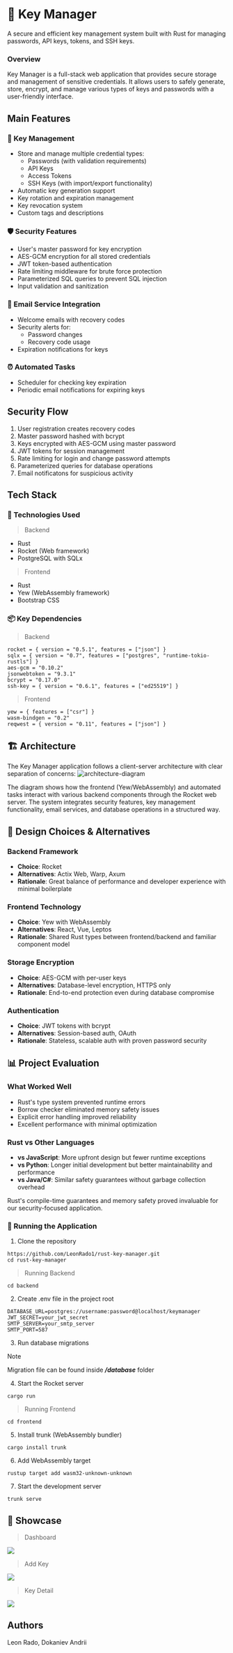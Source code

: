 # 🔐 Key Manager
A secure and efficient key management system built with Rust for managing passwords, API keys, tokens, and SSH keys.

### Overview
Key Manager is a full-stack web application that provides secure storage and management of sensitive credentials. It allows users to safely generate, store, encrypt, and manage various types of keys and passwords with a user-friendly interface.

## Main Features

### 🔑 Key Management
- Store and manage multiple credential types:
  - Passwords (with validation requirements)
  - API Keys
  - Access Tokens
  - SSH Keys (with import/export functionality)
- Automatic key generation support
- Key rotation and expiration management
- Key revocation system
- Custom tags and descriptions

### 🛡️ Security Features
- User's master password for key encryption
- AES-GCM encryption for all stored credentials
- JWT token-based authentication
- Rate limiting middleware for brute force protection
- Parameterized SQL queries to prevent SQL injection
- Input validation and sanitization

### 📧 Email Service Integration
- Welcome emails with recovery codes
- Security alerts for:
  - Password changes
  - Recovery code usage
- Expiration notifications for keys
 
### ⏰ Automated Tasks
- Scheduler for checking key expiration
- Periodic email notifications for expiring keys

## Security Flow
1. User registration creates recovery codes
2. Master password hashed with bcrypt
3. Keys encrypted with AES-GCM using master password
4. JWT tokens for session management
5. Rate limiting for login and change password attempts
6. Parameterized queries for database operations
7. Email notificatons for suspicious activity
 
## Tech Stack

### 🔧 Technologies Used
> Backend
- Rust
- Rocket (Web framework)
- PostgreSQL with SQLx
> Frontend
- Rust
- Yew (WebAssembly framework)
- Bootstrap CSS

### 📦 Key Dependencies
> Backend
```
rocket = { version = "0.5.1", features = ["json"] }
sqlx = { version = "0.7", features = ["postgres", "runtime-tokio-rustls"] }
aes-gcm = "0.10.2"
jsonwebtoken = "9.3.1"
bcrypt = "0.17.0"
ssh-key = { version = "0.6.1", features = ["ed25519"] }
```
> Frontend
```
yew = { features = ["csr"] }
wasm-bindgen = "0.2"
reqwest = { version = "0.11", features = ["json"] }
```

## 🏗️ Architecture
The Key Manager application follows a client-server architecture with clear separation of concerns:
![architecture-diagram](https://github.com/user-attachments/assets/014b2399-aaed-4994-90bd-329fe26d8b17)

The diagram shows how the frontend (Yew/WebAssembly) and automated tasks interact with various backend components through the Rocket web server. The system integrates security features, key management functionality, email services, and database operations in a structured way.

## 🤔 Design Choices & Alternatives

### Backend Framework
- **Choice**: Rocket
- **Alternatives**: Actix Web, Warp, Axum
- **Rationale**: Great balance of performance and developer experience with minimal boilerplate

### Frontend Technology
- **Choice**: Yew with WebAssembly
- **Alternatives**: React, Vue, Leptos
- **Rationale**: Shared Rust types between frontend/backend and familiar component model

### Storage Encryption
- **Choice**: AES-GCM with per-user keys
- **Alternatives**: Database-level encryption, HTTPS only
- **Rationale**: End-to-end protection even during database compromise

### Authentication
- **Choice**: JWT tokens with bcrypt
- **Alternatives**: Session-based auth, OAuth
- **Rationale**: Stateless, scalable auth with proven password security

## 📊 Project Evaluation

### What Worked Well
- Rust's type system prevented runtime errors
- Borrow checker eliminated memory safety issues
- Explicit error handling improved reliability
- Excellent performance with minimal optimization

### Rust vs Other Languages
- **vs JavaScript**: More upfront design but fewer runtime exceptions
- **vs Python**: Longer initial development but better maintainability and performance
- **vs Java/C#**: Similar safety guarantees without garbage collection overhead

Rust's compile-time guarantees and memory safety proved invaluable for our security-focused application.

### 🚀 Running the Application
1. Clone the repository
```
https://github.com/LeonRado1/rust-key-manager.git
cd rust-key-manager
```
> Running Backend
```
cd backend
```
2. Create .env file in the project root
```
DATABASE_URL=postgres://username:password@localhost/keymanager
JWT_SECRET=your_jwt_secret
SMTP_SERVER=your_smtp_server
SMTP_PORT=587
```
3. Run database migrations
> [!NOTE]
> Migration file can be found inside ***/database*** folder
4. Start the Rocket server
```
cargo run
```
> Running Frontend
```
cd frontend
```
5. Install trunk (WebAssembly bundler)
```
cargo install trunk
```
6. Add WebAssembly target
```
rustup target add wasm32-unknown-unknown
```
7. Start the development server
```
trunk serve
```

## 🦀 Showcase
> Dashboard

![](https://github.com/user-attachments/assets/57c0e122-2a59-4c95-b02a-932d11c8f4d0)

> Add Key

![](https://github.com/user-attachments/assets/68e25bcb-f259-44ec-9ee5-a00cdb8d112f)

> Key Detail

![](https://github.com/user-attachments/assets/8debe1ed-8008-452a-a5e1-abd79c85cd14)

## Authors
Leon Rado, Dokaniev Andrii
